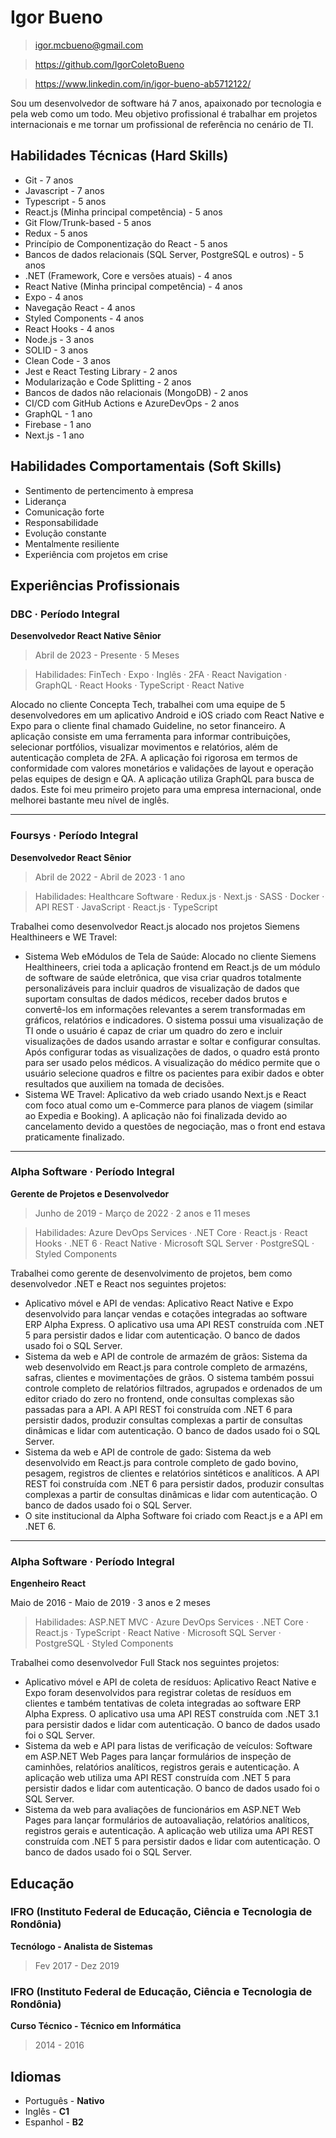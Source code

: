 # Igor Bueno

> igor.mcbueno@gmail.com

> https://github.com/IgorColetoBueno

> https://www.linkedin.com/in/igor-bueno-ab5712122/

Sou um desenvolvedor de software há 7 anos, apaixonado por tecnologia e pela web como um todo. Meu objetivo profissional é trabalhar em projetos internacionais e me tornar um profissional de referência no cenário de TI.

## Habilidades Técnicas (Hard Skills)

- Git - 7 anos
- Javascript - 7 anos
- Typescript - 5 anos
- React.js (Minha principal competência) - 5 anos
- Git Flow/Trunk-based - 5 anos
- Redux - 5 anos
- Princípio de Componentização do React - 5 anos
- Bancos de dados relacionais (SQL Server, PostgreSQL e outros) - 5 anos
- .NET (Framework, Core e versões atuais) - 4 anos
- React Native (Minha principal competência) - 4 anos
- Expo - 4 anos
- Navegação React - 4 anos
- Styled Components - 4 anos
- React Hooks - 4 anos
- Node.js - 3 anos
- SOLID - 3 anos
- Clean Code - 3 anos
- Jest e React Testing Library - 2 anos
- Modularização e Code Splitting - 2 anos
- Bancos de dados não relacionais (MongoDB) - 2 anos
- CI/CD com GitHub Actions e AzureDevOps - 2 anos
- GraphQL - 1 ano
- Firebase - 1 ano
- Next.js - 1 ano

## Habilidades Comportamentais (Soft Skills)

- Sentimento de pertencimento à empresa
- Liderança
- Comunicação forte
- Responsabilidade
- Evolução constante
- Mentalmente resiliente
- Experiência com projetos em crise

## Experiências Profissionais

### DBC · Período Integral
**Desenvolvedor React Native Sênior**
> Abril de 2023 - Presente · 5 Meses

> Habilidades: FinTech · Expo · Inglês · 2FA · React Navigation · GraphQL · React Hooks · TypeScript · React Native

Alocado no cliente Concepta Tech, trabalhei com uma equipe de 5 desenvolvedores em um aplicativo Android e iOS criado com React Native e Expo para o cliente final chamado Guideline, no setor financeiro. A aplicação consiste em uma ferramenta para informar contribuições, selecionar portfólios, visualizar movimentos e relatórios, além de autenticação completa de 2FA. A aplicação foi rigorosa em termos de conformidade com valores monetários e validações de layout e operação pelas equipes de design e QA. A aplicação utiliza GraphQL para busca de dados. Este foi meu primeiro projeto para uma empresa internacional, onde melhorei bastante meu nível de inglês.

---
### Foursys · Período Integral
**Desenvolvedor React Sênior**
> Abril de 2022 - Abril de 2023 · 1 ano

> Habilidades: Healthcare Software · Redux.js · Next.js · SASS · Docker · API REST · JavaScript · React.js · TypeScript

Trabalhei como desenvolvedor React.js alocado nos projetos Siemens Healthineers e WE Travel:

- Sistema Web eMódulos de Tela de Saúde: Alocado no cliente Siemens Healthineers, criei toda a aplicação frontend em React.js de um módulo de software de saúde eletrônica, que visa criar quadros totalmente personalizáveis para incluir quadros de visualização de dados que suportam consultas de dados médicos, receber dados brutos e convertê-los em informações relevantes a serem transformadas em gráficos, relatórios e indicadores. O sistema possui uma visualização de TI onde o usuário é capaz de criar um quadro do zero e incluir visualizações de dados usando arrastar e soltar e configurar consultas. Após configurar todas as visualizações de dados, o quadro está pronto para ser usado pelos médicos. A visualização do médico permite que o usuário selecione quadros e filtre os pacientes para exibir dados e obter resultados que auxiliem na tomada de decisões.
- Sistema WE Travel: Aplicativo da web criado usando Next.js e React com foco atual como um e-Commerce para planos de viagem (similar ao Expedia e Booking). A aplicação não foi finalizada devido ao cancelamento devido a questões de negociação, mas o front end estava praticamente finalizado.

---
### Alpha Software · Período Integral
**Gerente de Projetos e Desenvolvedor**
> Junho de 2019 - Março de 2022 · 2 anos e 11 meses

> Habilidades: Azure DevOps Services · .NET Core · React.js · React Hooks · .NET 6 · React Native · Microsoft SQL Server · PostgreSQL · Styled Components

Trabalhei como gerente de desenvolvimento de projetos, bem como desenvolvedor .NET e React nos seguintes projetos:

- Aplicativo móvel e API de vendas: Aplicativo React Native e Expo desenvolvido para lançar vendas e cotações integradas ao software ERP Alpha Express. O aplicativo usa uma API REST construída com .NET 5 para persistir dados e lidar com autenticação. O banco de dados usado foi o SQL Server.
- Sistema da web e API de controle de armazém de grãos: Sistema da web desenvolvido em React.js para controle completo de armazéns, safras, clientes e movimentações de grãos. O sistema também possui controle completo de relatórios filtrados, agrupados e ordenados de um editor criado do zero no frontend, onde consultas complexas são passadas para a API. A API REST foi construída com .NET 6 para persistir dados, produzir consultas complexas a partir de consultas dinâmicas e lidar com autenticação. O banco de dados usado foi o SQL Server.
- Sistema da web e API de controle de gado: Sistema da web desenvolvido em React.js para controle completo de gado bovino, pesagem, registros de clientes e relatórios sintéticos e analíticos. A API REST foi construída com .NET 6 para persistir dados, produzir consultas complexas a partir de consultas dinâmicas e lidar com autenticação. O banco de dados usado foi o SQL Server.
- O site institucional da Alpha Software foi criado com React.js e a API em .NET 6.

---
### Alpha Software · Período Integral
**Engenheiro React**
>

 Maio de 2016 - Maio de 2019 · 3 anos e 2 meses

> Habilidades: ASP.NET MVC · Azure DevOps Services · .NET Core · React.js · TypeScript · React Native · Microsoft SQL Server · PostgreSQL · Styled Components

Trabalhei como desenvolvedor Full Stack nos seguintes projetos:
- Aplicativo móvel e API de coleta de resíduos: Aplicativo React Native e Expo foram desenvolvidos para registrar coletas de resíduos em clientes e também tentativas de coleta integradas ao software ERP Alpha Express. O aplicativo usa uma API REST construída com .NET 3.1 para persistir dados e lidar com autenticação. O banco de dados usado foi o SQL Server.
- Sistema da web e API para listas de verificação de veículos: Software em ASP.NET Web Pages para lançar formulários de inspeção de caminhões, relatórios analíticos, registros gerais e autenticação. A aplicação web utiliza uma API REST construída com .NET 5 para persistir dados e lidar com autenticação. O banco de dados usado foi o SQL Server.
- Sistema da web para avaliações de funcionários em ASP.NET Web Pages para lançar formulários de autoavaliação, relatórios analíticos, registros gerais e autenticação. A aplicação web utiliza uma API REST construída com .NET 5 para persistir dados e lidar com autenticação. O banco de dados usado foi o SQL Server.

## Educação

### IFRO (Instituto Federal de Educação, Ciência e Tecnologia de Rondônia)
**Tecnólogo - Analista de Sistemas**
> Fev 2017 - Dez 2019

### IFRO (Instituto Federal de Educação, Ciência e Tecnologia de Rondônia)
**Curso Técnico - Técnico em Informática**
> 2014 - 2016

## Idiomas

- Português - **Nativo**
- Inglês - **C1**
- Espanhol - **B2**
